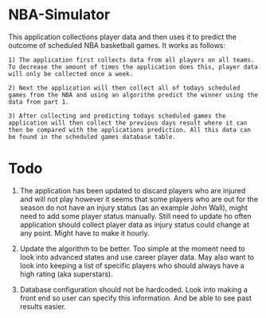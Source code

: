 # NBA-Simulator

  This application collections player data and then uses it to predict the outcome of scheduled NBA basketball games. It works as follows:

    1) The application first collects data from all players on all teams. To decrease the amount of times the application does this, player data will only be collected once a week.

    2) Next the application will then collect all of todays scheduled games from the NBA and using an algorithm predict the winner using the data from part 1.

    3) After collecting and predicting todays scheduled games the application will then collect the previous days result where it can then be compared with the applications prediction. All this data can be found in the scheduled games database table.

# Todo

  1) The application has been updated to discard players who are injured and will not play however it seems that some players who are out for the season do not have an injury status (as an example John Wall), might need to add some player status manually. Still need to update ho often application should collect player data as injury status could change at any point. Might have to make it hourly.
  
  2) Update the algorithm to be better. Too simple at the moment need to look into advanced states and use career player data. May also want to look into keeping a list of specific players who should always have a high rating (aka superstars).
  
  3) Database configuration should not be hardcoded. Look into making a front end so user can specify this information. And be able to see past results easier.

